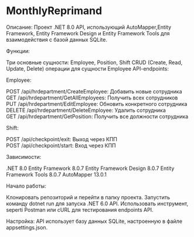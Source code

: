 # MonthlyReprimand
Описание: Проект .NET 8.0 API, использующий AutoMapper,Entity Framework, Entity Framework Design и Entity Framework Tools для взаимодействия с базой данных SQLite.

Функции:

Три основные сущности: Employee, Position, Shift CRUD (Create, Read, Update, Delete) операции для сущности Employee
API-endpoints:

Employee:

POST /api/hrdepartment/CreateEmployee: Добавить новые сотрудника  
GET /api/hrdepartment/GetAllEmployees: Получить всех сотрудников  
PUT /api/hrdepartment/EditEmployee: Обновить конкретного сотрудника  
DELETE /api/hrdepartment/DeleteEmployee: Удалить сотрудника  
GET /api/hrdepartment/GetPosition: Получить все должности сотрудника  

Shift:

POST /api/checkpoint/exit: Выход через КПП  
POST /api/checkpoint/start: Вход через КПП  

Зависимости:

.NET 8.0
Entity Framework 8.0.7
Entity Framework Design 8.0.7
Entity Framework Tools 8.0.7
AutoMapper 13.0.1

Начало работы:

Клонировать репозиторий и перейти в папку проекта.
Запустить команду dotnet run для запуска .NET 6.0 API.
Использовать инструмент, seperti Postman или cURL для тестирования endpoints API.


Настройка:
API использует базу данных SQLite, настроенную в файле appsettings.json. 
